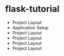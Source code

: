 # flask-tutorial
* Project Layout
* Application Setup
* Project Layout
* Project Layout
* Project Layout
* Project Layout